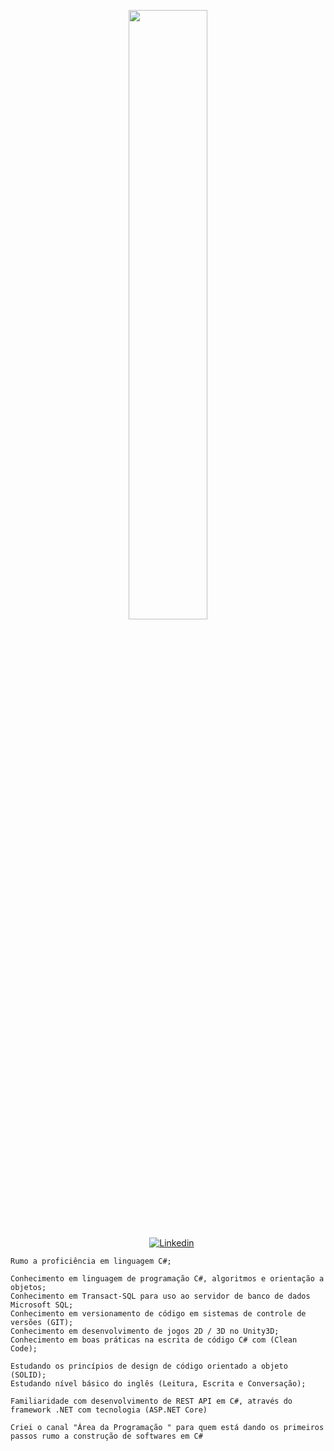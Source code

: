 <p align="center"><img width=50% src="https://media.giphy.com/media/IThjAlJnD9WNO/giphy.gif"></p>
 
 <p align="center">
    &nbsp;&nbsp;&nbsp;
    <a href="https://www.youtube.com/c/ÁreadaProgramação"><img alt="Linkedin" src="https://img.shields.io/youtube/channel/subscribers/UCXKSo8RSfVmrawXleZ-_arg?style=social"></a><a href="https://www.linkedin.com/in/alfredo1995/" target="_blank"></a>&nbsp;
</p>     
      
    Rumo a proficiência em linguagem C#;

    Conhecimento em linguagem de programação C#, algoritmos e orientação a objetos; 
    Conhecimento em Transact-SQL para uso ao servidor de banco de dados Microsoft SQL;
    Conhecimento em versionamento de código em sistemas de controle de versões (GIT);
    Conhecimento em desenvolvimento de jogos 2D / 3D no Unity3D;    
    Conhecimento em boas práticas na escrita de código C# com (Clean Code);
    
    Estudando os princípios de design de código orientado a objeto (SOLID); 
    Estudando nível básico do inglês (Leitura, Escrita e Conversação); 

    Familiaridade com desenvolvimento de REST API em C#, através do framework .NET com tecnologia (ASP.NET Core)

    Criei o canal "Área da Programação " para quem está dando os primeiros passos rumo a construção de softwares em C#

        



